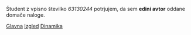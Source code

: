 Študent z vpisno številko _63130244_ potrjujem, da sem __edini avtor__ oddane domače naloge.

[Glavna](https://rawgit.com/as6564/stroboskop/master/stroboskop.html)
[Izgled](https://rawgit.com/as6564/stroboskop/izgled/stroboskop.html)
[Dinamika](https://rawgit.com/as6564/stroboskop/dinamika/stroboskop.html)